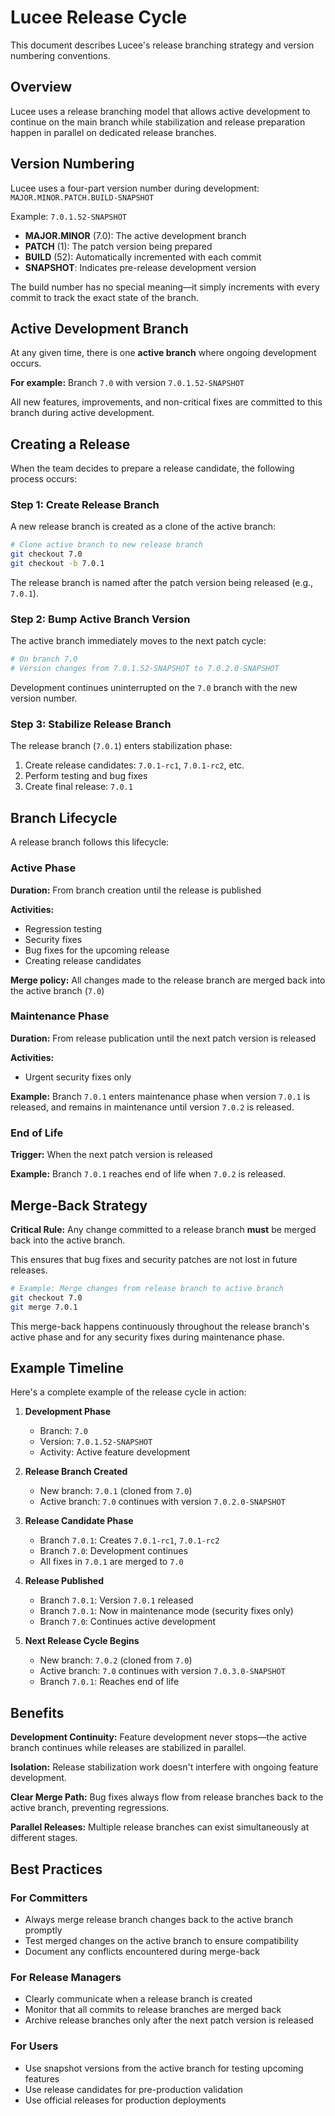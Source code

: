 <!--
{
  "title": "Lucee Release Cycle",
  "id": "release-cycle",
  "categories": ["development", "versioning"],
  "description": "Documentation for Lucee's release branching and versioning strategy",
  "keywords": [
    "release",
    "versioning",
    "branching",
    "development cycle",
    "release candidate",
    "RC"
  ],
  "related": []
}
-->

# Lucee Release Cycle

This document describes Lucee's release branching strategy and version numbering conventions.

## Overview

Lucee uses a release branching model that allows active development to continue on the main branch while stabilization and release preparation happen in parallel on dedicated release branches.

## Version Numbering

Lucee uses a four-part version number during development: `MAJOR.MINOR.PATCH.BUILD-SNAPSHOT`

Example: `7.0.1.52-SNAPSHOT`

- **MAJOR.MINOR** (7.0): The active development branch
- **PATCH** (1): The patch version being prepared
- **BUILD** (52): Automatically incremented with each commit
- **SNAPSHOT**: Indicates pre-release development version

The build number has no special meaning—it simply increments with every commit to track the exact state of the branch.

## Active Development Branch

At any given time, there is one **active branch** where ongoing development occurs.

**For example:** Branch `7.0` with version `7.0.1.52-SNAPSHOT`

All new features, improvements, and non-critical fixes are committed to this branch during active development.

## Creating a Release

When the team decides to prepare a release candidate, the following process occurs:

### Step 1: Create Release Branch

A new release branch is created as a clone of the active branch:
```bash
# Clone active branch to new release branch
git checkout 7.0
git checkout -b 7.0.1
```

The release branch is named after the patch version being released (e.g., `7.0.1`).

### Step 2: Bump Active Branch Version

The active branch immediately moves to the next patch cycle:
```bash
# On branch 7.0
# Version changes from 7.0.1.52-SNAPSHOT to 7.0.2.0-SNAPSHOT
```

Development continues uninterrupted on the `7.0` branch with the new version number.

### Step 3: Stabilize Release Branch

The release branch (`7.0.1`) enters stabilization phase:

1. Create release candidates: `7.0.1-rc1`, `7.0.1-rc2`, etc.
2. Perform testing and bug fixes
3. Create final release: `7.0.1`

## Branch Lifecycle

A release branch follows this lifecycle:

### Active Phase
**Duration:** From branch creation until the release is published

**Activities:**
- Regression testing
- Security fixes
- Bug fixes for the upcoming release
- Creating release candidates

**Merge policy:** All changes made to the release branch are merged back into the active branch (`7.0`)

### Maintenance Phase
**Duration:** From release publication until the next patch version is released

**Activities:**
- Urgent security fixes only

**Example:** Branch `7.0.1` enters maintenance phase when version `7.0.1` is released, and remains in maintenance until version `7.0.2` is released.

### End of Life
**Trigger:** When the next patch version is released

**Example:** Branch `7.0.1` reaches end of life when `7.0.2` is released.

## Merge-Back Strategy

**Critical Rule:** Any change committed to a release branch **must** be merged back into the active branch.

This ensures that bug fixes and security patches are not lost in future releases.
```bash
# Example: Merge changes from release branch to active branch
git checkout 7.0
git merge 7.0.1
```

This merge-back happens continuously throughout the release branch's active phase and for any security fixes during maintenance phase.

## Example Timeline

Here's a complete example of the release cycle in action:

1. **Development Phase**
   - Branch: `7.0`
   - Version: `7.0.1.52-SNAPSHOT`
   - Activity: Active feature development

2. **Release Branch Created**
   - New branch: `7.0.1` (cloned from `7.0`)
   - Active branch: `7.0` continues with version `7.0.2.0-SNAPSHOT`

3. **Release Candidate Phase**
   - Branch `7.0.1`: Creates `7.0.1-rc1`, `7.0.1-rc2`
   - Branch `7.0`: Development continues
   - All fixes in `7.0.1` are merged to `7.0`

4. **Release Published**
   - Branch `7.0.1`: Version `7.0.1` released
   - Branch `7.0.1`: Now in maintenance mode (security fixes only)
   - Branch `7.0`: Continues active development

5. **Next Release Cycle Begins**
   - New branch: `7.0.2` (cloned from `7.0`)
   - Active branch: `7.0` continues with version `7.0.3.0-SNAPSHOT`
   - Branch `7.0.1`: Reaches end of life

## Benefits

**Development Continuity:** Feature development never stops—the active branch continues while releases are stabilized in parallel.

**Isolation:** Release stabilization work doesn't interfere with ongoing feature development.

**Clear Merge Path:** Bug fixes always flow from release branches back to the active branch, preventing regressions.

**Parallel Releases:** Multiple release branches can exist simultaneously at different stages.

## Best Practices

### For Committers

- Always merge release branch changes back to the active branch promptly
- Test merged changes on the active branch to ensure compatibility
- Document any conflicts encountered during merge-back

### For Release Managers

- Clearly communicate when a release branch is created
- Monitor that all commits to release branches are merged back
- Archive release branches only after the next patch version is released

### For Users

- Use snapshot versions from the active branch for testing upcoming features
- Use release candidates for pre-production validation
- Use official releases for production deployments